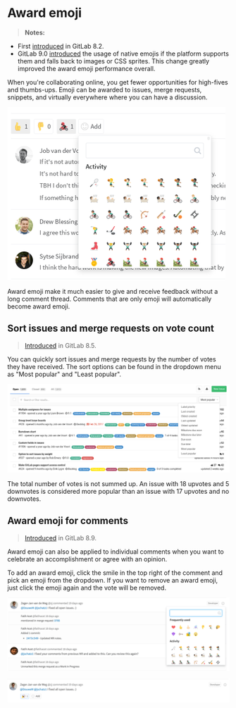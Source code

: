 # Award emoji

>**Notes:**
- First [introduced][1825] in GitLab 8.2.
- GitLab 9.0 [introduced][ce-9570] the usage of native emojis if the platform
  supports them and falls back to images or CSS sprites. This change greatly
  improved the award emoji performance overall.

When you're collaborating online, you get fewer opportunities for high-fives
and thumbs-ups. Emoji can be awarded to issues, merge requests, snippets, and
virtually everywhere where you can have a discussion.

![Award emoji](img/award_emoji_select.png)

Award emoji make it much easier to give and receive feedback without a long
comment thread. Comments that are only emoji will automatically become
award emoji.

## Sort issues and merge requests on vote count

> [Introduced][2871] in GitLab 8.5.

You can quickly sort issues and merge requests by the number of votes they
have received. The sort options can be found in the dropdown menu as "Most
popular" and "Least popular".

![Votes sort options](img/award_emoji_votes_sort_options.png)

The total number of votes is not summed up. An issue with 18 upvotes and 5
downvotes is considered more popular than an issue with 17 upvotes and no
downvotes.

## Award emoji for comments

> [Introduced][4291] in GitLab 8.9.

Award emoji can also be applied to individual comments when you want to
celebrate an accomplishment or agree with an opinion.

To add an award emoji, click the smile in the top right of the comment and pick
an emoji from the dropdown. If you want to remove an award emoji, just click
the emoji again and the vote will be removed.

![Picking an emoji for a comment](img/award_emoji_comment_picker.png)

![An award emoji has been applied to a comment](img/award_emoji_comment_awarded.png)

[2871]: https://gitlab.com/gitlab-org/gitlab-ce/merge_requests/2781
[1825]: https://gitlab.com/gitlab-org/gitlab-ce/merge_requests/1825
[4291]: https://gitlab.com/gitlab-org/gitlab-ce/merge_requests/4291
[ce-9570]: https://gitlab.com/gitlab-org/gitlab-ce/merge_requests/9570
